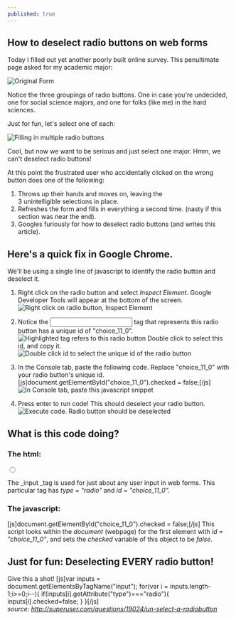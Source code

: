 ```yaml
---
published: true
---
```

## How to deselect radio buttons on web forms

Today I filled out yet another poorly built online survey. This penultimate page asked for my academic major: 


![Original Form]({{site.baseurl}}/assets/images/form1.jpg)

Notice the three groupings of radio buttons. One in case you're undecided, one for social science majors, and one for folks (like me) in the hard sciences.

Just for fun, let's select one of each:

![Filling in multiple radio buttons]({{site.baseurl}}/assets/images/form2.jpg)

Cool, but now we want to be serious and just select one major. Hmm, we can't deselect radio buttons!

At this point the frustrated user who accidentally clicked on the wrong button does one of the following:

1. Throws up their hands and moves on, leaving the 3 unintelligible selections in place.
2. Refreshes the form and fills in everything a second time. (nasty if this section was near the end).
3. Googles furiously for how to deselect radio buttons (and writes this article).

## Here's a quick fix in Google Chrome.

We'll be using a single line of javascript to identify the radio button and deselect it.

1.  Right click on the radio button and select _Inspect Element_. Google Developer Tools will appear at the bottom of the screen. ![Right click on radio button, Inspect Element]({{site.baseurl}}/assets/images/form3.png)

2.  Notice the <input> tag that represents this radio button has a unique id of "choice_11_0". ![Highlighted tag refers to this radio button]({{site.baseurl}}/assets/images/form4.jpg)
Double click to select this id, and copy it. ![Double click id to select the unique id of the radio button]({{site.baseurl}}/assets/images/form5.jpg)

3.  In the Console tab, paste the following code. Replace "choice_11_0" with your radio button's unique id. [js]document.getElementById("choice_11_0").checked = false;[/js] ![In Console tab, paste this javascript snippet]({{site.baseurl}}/assets/images/form6.jpg)

4.  Press enter to run code! This should deselect your radio button. ![Execute code. Radio button should be deselected]({{site.baseurl}}/assets/images/form7.jpg)


## What is this code doing?

### The html:

<pre><input id="choice_11_0" tabindex="11" type="radio" name="input_11" value="No, I'm still deciding" /></pre>

The _input _tag is used for just about any user input in web forms. This particular tag has _type_ _= "radio"_ and _id = "choice_11_0"._

### The javascript:

[js]document.getElementById("choice_11_0").checked = false;[/js] This script looks within the _document_ (webpage) for the first element with _id = "choice_11_0"_, and sets the _checked_ variable of this object to be _false_.

## Just for fun: Deselecting EVERY radio button!

Give this a shot! [js]var inputs = document.getElementsByTagName("input"); for(var i = inputs.length-1;i>=0;i--){ if(inputs[i].getAttribute("type")==="radio"){ inputs[i].checked=false; } }[/js] _source: http://superuser.com/questions/19024/un-select-a-radiobutton_
